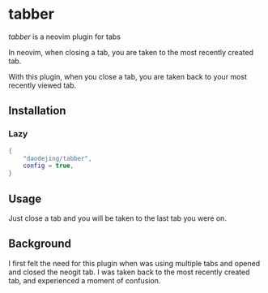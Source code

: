 # tabber
*tabber* is a neovim plugin for tabs

In neovim, when closing a tab, you are taken to the most recently created tab.

With this plugin, when you close a tab, you are taken back to your most recently viewed tab.


## Installation
### Lazy
```lua
{
    "daodejing/tabber",
    config = true,
}
```

## Usage
Just close a tab and you will be taken to the last tab you were on.

## Background
I first felt the need for this plugin when was using multiple tabs and opened and closed the neogit tab.
I was taken back to the most recently created tab, and experienced a moment of confusion.
